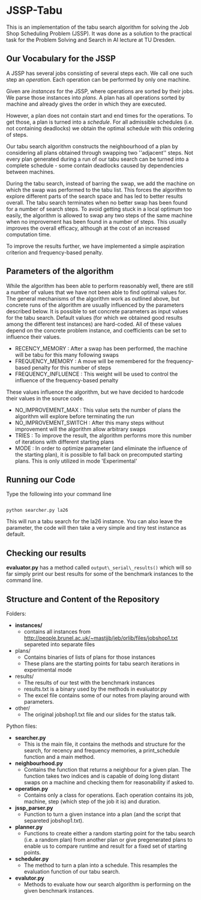 # JSSP-Tabu

This is an implementation of the tabu search algorithm for solving the Job Shop Scheduling Problem (JSSP). It was done as a solution to the practical task for the Problem Solving and Search in AI lecture at TU Dresden.

## Our Vocabulary for the JSSP

A JSSP has several jobs consisting of several steps each. We call one such step an _operation_. Each operation can be performed by only one machine. 

Given are _instances_ for the JSSP, where operations are sorted by their jobs. We parse those instances into _plans_. A plan has all operations sorted by machine and already gives the order in which they are executed.

However, a plan does not contain start and end times for the operations. To get those, a plan is turned into a _schedule_. For all admissible schedules (i.e. not containing deadlocks) we obtain the optimal schedule with this ordering of steps.

Our tabu search algorithm constructs the neighbourhood of a plan by considering all plans obtained through swapping two ''adjacent'' steps. Not every plan generated during a run of our tabu search can be turned into a complete schedule - some contain deadlocks caused by dependencies between machines. 

During the tabu search, instead of barring the swap, we add the machine on which the swap was performed to the tabu list. This forces the algorithm to explore different parts of the search space and has led to better results overall. The tabu search terminates when no better swap has been found for a number of search steps. To avoid getting stuck in a local optimum too easily, the algorithm is allowed to swap any two steps of the same machine when no improvement has been found in a number of steps. This usually improves the overall efficacy, although at the cost of an increased computation time.

To improve the results further, we have implemented a simple aspiration criterion and frequency-based penalty.



## Parameters of the algorithm

While the algorithm has been able to perform reasonably well, there are still a number of values that we have not been able to find optimal values for. The general mechanisms of the algorithm work as outlined above, but concrete runs of the algorithm are usually influenced by the parameters described below. 
It is possible to set concrete parameters as input values for the tabu search. Default values (for which we obtained good results among the different test instances) are hard-coded. All of these values depend on the concrete problem instance, and coefficients can be set to influence their values.
* RECENCY_MEMORY : After a swap has been performed, the machine will be tabu for this many following swaps
* FREQUENCY_MEMORY : A move will be remembered for the frequency-based penalty for this number of steps
* FREQUENCY_INFLUENCE : This weight will be used to control the influence of the frequency-based penalty

These values influence the algorithm, but we have decided to hardcode their values in the source code.
* NO_IMPROVEMENT_MAX : This value sets the number of plans the algorithm will explore before terminating the run
* NO_IMPROVEMENT_SWITCH : After this many steps without improvement will the algorithm allow arbitrary swaps 
* TRIES : To improve the result, the algorithm performs more this number of iterations with different starting plans
* MODE : In order to optimize parameter (and eliminate the influence of the starting plan), it is possible to fall back on precomputed starting plans. This is only utilized in mode 'Experimental' 

## Running our Code

Type the following into your command line
```

python searcher.py la26

```
This will run a tabu search for the la26 instance. You can also leave the parameter, the code will then take a very simple and tiny test instance as default.

## Checking our results

__evaluator.py__ has a method called ```output\_serial\_results()``` which will so far simply print our best results for some of the benchmark instances to the command line.


## Structure and Content of the Repository

Folders:
- __instances/__
  - contains all instances from http://people.brunel.ac.uk/~mastjjb/jeb/orlib/files/jobshop1.txt separeted into separate files
- plans/
  - Contains binaries of lists of plans for those instances
  - These plans are the starting points for tabu search iterations in experimental mode
- results/
  - The results of our test with the benchmark instances
  - results.txt is a binary used by the methods in evaluator.py
  - The excel file contains some of our notes from playing around with parameters.
- other/
  - The original jobshop1.txt file and our slides for the status talk.

Python files:
- __searcher.py__
  - This is the main file, it contains the methods and structure for the search, for recency and frequency memories, a print\_schedule function and a main method. 
- __neighbourhood.py__
  - Contains the function that returns a neighbour for a given plan. The function takes two indices and is capable of doing long distant swaps on a machine and checking them for reasonability if asked to.
- __operation.py__
  - Contains only a class for operations. Each operation contains its job, machine, step (which step of the job it is) and duration.
- __jssp\_parser.py__
  - Function to turn a given instance into a plan (and the script that separeted jobshop1.txt).
- __planner.py__
  - Functions to create either a random starting point for the tabu search (i.e. a random plan) from another plan or give pregenerated plans to enable us to compare runtime and result for a fixed set of starting points.
- __scheduler.py__
  - The method to turn a plan into a schedule. This resamples the evaluation function of our tabu search.
- __evalutor.py__
  - Methods to evaluate how our search algorithm is performing on the given benchmark instances.

